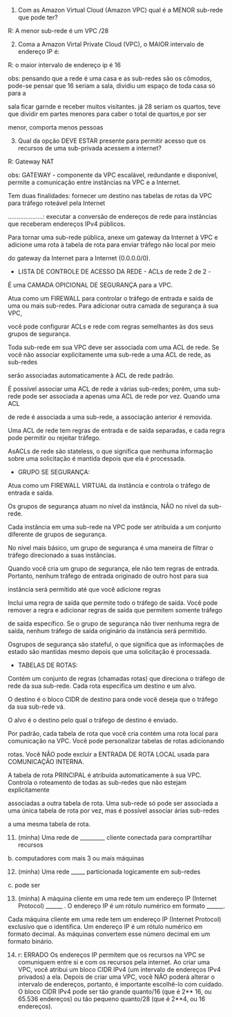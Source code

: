 1. Com as Amazon Virtual Cloud (Amazon VPC) qual é a MENOR sub-rede que pode ter?

R: A menor sub-rede é um VPC /28

2. Coma a Amazon Virtal Private Cloud (VPC), o MAIOR intervalo de endereço IP é:

R: o maior intervalo de endereço ip é 16


obs:  pensando que a rede é uma casa e as sub-redes são os cômodos, pode-se pensar que 16 seriam a sala, dividiu um espaço de toda casa só para a 

sala ficar garnde e receber muitos visitantes. já 28 seriam os quartos, teve que dividir em partes menores para caber o total de quartos,e por ser 

menor, comporta menos pessoas

3. Qual da opção DEVE ESTAR presente para permitir acesso que os recursos de uma sub-privada acessem a internet?

R: Gateway NAT

obs: GATEWAY - componente da VPC escalável, redundante e disponível,  permite a comunicação entre instâncias na VPC e a Internet. 

Tem duas finalidades: fornecer um destino nas tabelas de rotas da VPC para tráfego roteável pela Internet 

....................: executar a conversão de endereços de rede para instâncias que receberam endereços IPv4 públicos.

Para tornar uma sub-rede pública, anexe um gateway da Internet à VPC e adicione uma rota à tabela de rota para enviar tráfego não local por meio 

do gateway da Internet para a Internet (0.0.0.0/0).

- LISTA DE CONTROLE DE ACESSO DA REDE - ACLs de rede 2 de 2 - 

É uma CAMADA OPICIONAL DE SEGURANÇA para a VPC.

Atua como um FIREWALL para controlar o tráfego de entrada e saída de uma ou mais sub-redes. Para adicionar outra camada de segurança à sua VPC,

você pode configurar ACLs e rede com regras semelhantes às dos seus grupos de segurança.

Toda sub-rede em sua VPC deve ser associada com uma ACL de rede. Se você não associar explicitamente uma sub-rede a uma ACL de rede, as sub-redes 

serão associadas automaticamente à ACL de rede padrão. 

É possível associar uma ACL de rede a várias sub-redes; porém, uma sub-rede pode ser associada a apenas uma ACL de rede por vez. Quando uma ACL

de rede é associada a uma sub-rede, a associação anterior é removida.

Uma ACL de rede tem regras de entrada e de saída separadas, e cada regra pode permitir ou rejeitar tráfego. 

AsACLs de rede são stateless, o que significa que nenhuma informação sobre uma solicitação é mantida depois que ela é processada.

- GRUPO  SE SEGURANÇA:

Atua como um FIREWALL VIRTUAL da instância e controla o tráfego de entrada e saída. 

Os grupos de segurança atuam no nível da instância, NÃO no nível da sub-rede.

Cada instância em uma sub-rede na VPC pode ser atribuída a um conjunto diferente de grupos de segurança.

No nível mais básico, um grupo de segurança é uma maneira de filtrar o tráfego direcionado a suas instâncias.

Quando você cria um grupo de segurança, ele não tem regras de entrada. Portanto, nenhum tráfego de entrada originado de outro host para sua 

instância será permitido até que você adicione regras

Inclui uma regra de saída que permite todo o tráfego de saída. Você pode remover a regra e adicionar regras de saída que permitem somente tráfego 

de saída específico. Se o grupo de segurança não tiver nenhuma regra de saída, nenhum tráfego de saída originário da instância será permitido.

Osgrupos de segurança são stateful, o que significa que as informações de estado são mantidas mesmo depois que uma solicitação é processada.

- TABELAS DE ROTAS:

Contém um conjunto de regras (chamadas rotas) que direciona o tráfego de rede da sua sub-rede. Cada rota especifica um destino e um alvo. 

O destino é o bloco CIDR de destino para onde você deseja que o tráfego da sua sub-rede vá. 

O alvo é o destino pelo qual o tráfego de destino é enviado. 

Por padrão, cada tabela de rota que você cria contém uma rota local para comunicação na VPC. Você pode personalizar tabelas de rotas adicionando

rotas. Você NÃO pode excluir a ENTRADA DE ROTA LOCAL usada para COMUNICAÇÃO INTERNA.

A tabela de rota PRINCIPAL é atribuída automaticamente à sua VPC. Controla o roteamento de todas as sub-redes que não estejam explicitamente 

associadas a outra tabela de rota. Uma sub-rede só pode ser associada a uma única tabela de rota por vez, mas é possível associar árias sub-redes 

a uma mesma tabela de rota.


11. (minha) Uma rede de _________ cliente conectada para comprartilhar recursos

b. computadores com mais 3 ou mais máquinas


12. (minha) Uma rede _____ particionada logicamente em sub-redes

c. pode ser

13. (minha) A máquina cliente em uma rede tem um endereço IP (Internet Protocol) ______ .
O endereço IP é um rótulo numérico em formato ______. 


Cada máquina cliente em uma rede tem um endereço IP (Internet Protocol) exclusivo que o
identifica. Um endereço IP é um rótulo numérico em formato decimal. As máquinas convertem
esse número decimal em um formato binário.

14. r: ERRADO
Os endereços IP permitem que os recursos na VPC se comuniquem entre si e com os recursos pela internet. Ao criar uma VPC, você atribui um bloco CIDR IPv4 (um intervalo de endereços IPv4 privados) a ela. Depois de criar uma VPC, você NÃO poderá alterar o intervalo de endereços, portanto, é importante escolhê-lo com cuidado. O bloco CIDR IPv4 pode ser tão grande quanto/16 (que é 2** 16, ou 65.536 endereços) ou tão pequeno quanto/28 (que é 2**4, ou 16 endereços).